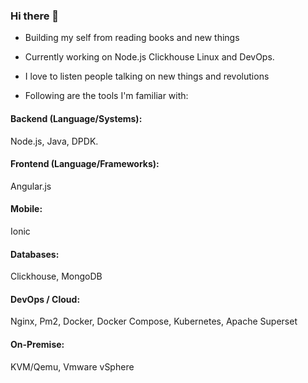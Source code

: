  ### Hi there 👋

- Building my self from reading books and new things

- Currently working on Node.js Clickhouse Linux and DevOps.

- I love to listen people talking on new things and revolutions

- Following are the tools I'm familiar with:

#### Backend (Language/Systems):

Node.js, Java, DPDK.

#### Frontend (Language/Frameworks):

 Angular.js

#### Mobile:

Ionic

#### Databases: 

Clickhouse, MongoDB

#### DevOps / Cloud: 

Nginx, Pm2, Docker, Docker Compose, Kubernetes, Apache Superset

#### On-Premise:

KVM/Qemu, Vmware vSphere

 
